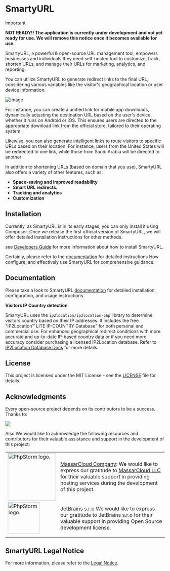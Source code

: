 # SmartyURL

> [!IMPORTANT]
> **NOT READY!! The application is currently under development and not yet ready for use. We will remove this notice once it becomes available for use.**


SmartyURL, a powerful & open-source URL management tool, empowers businesses and individuals they need self-hosted tool to customize, track, shorten URLs, and manage their URLs for marketing, analytics, and reporting.

You can utilize SmartyURL to generate redirect links to the final URL, considering various variables like the visitor's geographical location or user device information.


![image](https://github.com/Extendy/SmartyURL/assets/162535/2d08c064-89e6-4d87-9bbc-067e3168c0ea)


For instance, you can create a unified link for mobile app downloads, dynamically adjusting the destination URL based on the user's device, whether it runs on Android or iOS. This ensures users are directed to the appropriate download link from the official store, tailored to their operating system.

Likewise, you can also generate intelligent links to route visitors to specific URLs based on their location. For instance, users from the United States will be redirected to one link, while those from Saudi Arabia will be directed to another

In addition to shortening URLs (based on domain that you use), SmartyURL also offers a variety of other features, such as:

* **Space-saving and improved readability**
* **Smart URL redirects.**
* **Tracking and analytics**
* **Customization**

## Installation

Currently, as SmartyURL is in its early stages, you can only install it using Composer. Once we release the first official version of SmartyURL, we will offer detailed installation instructions for other methods.

see [Developers Guide](http://extendy.github.io/SmartyURL/developers) for more information about how to install SmartyURL.

Certainly, please refer to the [documentation](http://extendy.github.io/SmartyURL) for detailed instructions How configure, and effectively use SmartyURL for comprehensive guidance.

## Documentation

Please take a look to SmartyURL [documentation](http://extendy.github.io/SmartyURL) for detailed installation, configuration, and usage instructions.

**Visitors IP Country detection**

SmartyURL uses the `ip2location/ip2location-php` library to determine visitors country based on their IP addresses. It includes the free "IP2Location™ LITE IP-COUNTRY Database" for both personal and commercial use. For enhanced geographical redirect conditions with more accurate and up-to-date IP-based country data or if you need more accuracy consider purchasing a licensed IP2Location database. Refer to [IP2Location Database Docs](http://extendy.github.io/SmartyURL/ip2location/) for more details.


## License
This project is licensed under the MIT License - see the [LICENSE](http://extendy.github.io/SmartyURL/license) file for details.

## Acknowledgments

Every open-source project depends on its contributors to be a success. Thanks to:

<a href="https://github.com/extendy/smartyurl/graphs/contributors">
<img src="https://contrib.rocks/image?repo=extendy/smartyurl" />
</a>


Also We would like to acknowledge the following resources and contributors for their valuable assistance and support in the development of this project:


|   | |
| ------------- | ------------- |
| <img width="150" src="https://d1z6v8w317q2lf.cloudfront.net/misc/cdn1/img/massarcloud_logo_rectangle_336x106px.png" alt="PhpStorm logo."> | [MassarCloud Company](https://massarcloud.sa): We would like to express our gratitude to [MassarCloud LLC](https://massarcloud.sa) for their valuable support in providing hosting services during the development of this project.  |
| <img width="100" src="https://resources.jetbrains.com/storage/products/company/brand/logos/PhpStorm_icon.svg" alt="PhpStorm logo.">  | [JetBrains s.r.o](https://jb.gg/OpenSourceSupport) We would like to express our gratitude to JetBrains s.r.o for their valuable support in providing Open Source development license.  |
|   | |



## SmartyURL Legal Notice

For more information, please refer to the [Legal Notice](http://extendy.github.io/SmartyURL/legalnotice).
